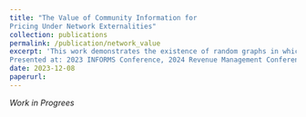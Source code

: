 ```yaml
---
title: "The Value of Community Information for
Pricing Under Network Externalities"
collection: publications
permalink: /publication/network_value
excerpt: 'This work demonstrates the existence of random graphs in which the value of price discrimination is non-neglible but a small amount of information of the network is sufficient for near optimal pricing  
Presented at: 2023 INFORMS Conference, 2024 Revenue Management Conference'
date: 2023-12-08
paperurl: 
---
```


_Work in Progrees_


<!-- [Download paper here](http://calvinroth.tech/assets/papers/assets/papers/TheValueofCommunityInformationforPricingUnderNetwork.pdf) -->

